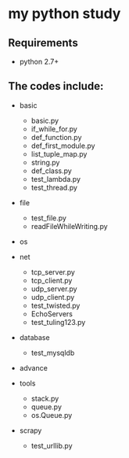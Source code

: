 my python study
======================================


Requirements
------------
* python 2.7+

The codes include:
------------
* basic
	- basic.py
    - if_while_for.py
    - def_function.py
    - def_first_module.py
    - list_tuple_map.py
    - string.py
    - def_class.py
    - test_lambda.py
	- test_thread.py
* file
    - test_file.py
    - readFileWhileWriting.py

* os

* net
    - tcp_server.py
    - tcp_client.py
    - udp_server.py
    - udp_client.py
    - test_twisted.py
    - EchoServers
    - test_tuling123.py
  
* database
	- test_mysqldb
	
* advance

* tools
    - stack.py
    - queue.py
    - os.Queue.py

* scrapy
	- test_urllib.py

